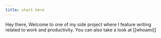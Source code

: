 ```yaml
---
title: start here
---
```


Hey there,
Welcome to one of my side project where I feature writing related to work and productivity. 
You can also take a look at [[whoami]]

